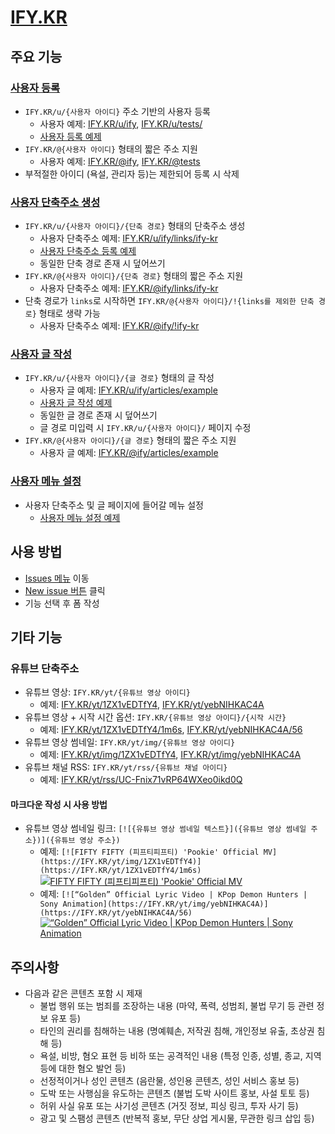 # [IFY.KR](https://ify.kr)

## 주요 기능

### [사용자 등록](https://github.com/OUS-KR/IFY.KR/issues/new?template=01-user-register-by-issue.yml)

- `IFY.KR/u/{사용자 아이디}` 주소 기반의 사용자 등록
  - 사용자 예제: [IFY.KR/u/ify](https://ify.kr/u/ify), [IFY.KR/u/tests/](https://ify.kr/u/tests)
  - [사용자 등록 예제](https://github.com/OUS-KR/IFY.KR/issues/1)
- `IFY.KR/@{사용자 아이디}` 형태의 짧은 주소 지원
  - 사용자 예제: [IFY.KR/@ify](https://ify.kr/@ify), [IFY.KR/@tests](https://ify.kr/@tests)
- 부적절한 아이디 (욕설, 관리자 등)는 제한되어 등록 시 삭제

### [사용자 단축주소 생성](https://github.com/OUS-KR/IFY.KR/issues/new?template=02-user-short-url-register-by-issue.yml)

- `IFY.KR/u/{사용자 아이디}/{단축 경로}` 형태의 단축주소 생성
  - 사용자 단축주소 예제: [IFY.KR/u/ify/links/ify-kr](https://ify.kr/u/ify/links/ify-kr)
  - [사용자 단축주소 등록 예제](https://github.com/OUS-KR/IFY.KR/issues/2)
  - 동일한 단축 경로 존재 시 덮어쓰기
- `IFY.KR/@{사용자 아이디}/{단축 경로}` 형태의 짧은 주소 지원
  - 사용자 단축주소 예제: [IFY.KR/@ify/links/ify-kr](https://ify.kr/@ify/links/ify-kr)
- 단축 경로가 `links`로 시작하면 `IFY.KR/@{사용자 아이디}/!{links를 제외한 단축 경로}` 형태로 생략 가능
  - 사용자 단축주소 예제: [IFY.KR/@ify/!ify-kr](https://ify.kr/@ify/!ify-kr)

### [사용자 글 작성](https://github.com/OUS-KR/IFY.KR/issues/new?template=03-user-article-writing-by-issue.yml)

- `IFY.KR/u/{사용자 아이디}/{글 경로}` 형태의 글 작성
  - 사용자 글 예제: [IFY.KR/u/ify/articles/example](https://ify.kr/u/ify/articles/example)
  - [사용자 글 작성 예제](https://github.com/OUS-KR/IFY.KR/issues/3)
  - 동일한 글 경로 존재 시 덮어쓰기
  - 글 경로 미입력 시 `IFY.KR/u/{사용자 아이디}/` 페이지 수정
- `IFY.KR/@{사용자 아이디}/{글 경로}` 형태의 짧은 주소 지원
  - 사용자 글 예제: [IFY.KR/@ify/articles/example](https://ify.kr/@ify/articles/example)
 
### [사용자 메뉴 설정](https://github.com/OUS-KR/IFY.KR/issues/new?template=04-user-menu-setting-by-issue.yml)

- 사용자 단축주소 및 글 페이지에 들어갈 메뉴 설정
  - [사용자 메뉴 설정 예제](https://github.com/OUS-KR/IFY.KR/issues/4)

## 사용 방법

- [Issues 메뉴](https://github.com/OUS-KR/IFY.KR/issues) 이동
- [New issue 버튼](https://github.com/OUS-KR/IFY.KR/issues/new/choose) 클릭
- 기능 선택 후 폼 작성

## 기타 기능

### 유튜브 단축주소

- 유튜브 영상: `IFY.KR/yt/{유튜브 영상 아이디}`
  - 예제: [IFY.KR/yt/1ZX1vEDTfY4](https://ify.kr/yt/1ZX1vEDTfY4), [IFY.KR/yt/yebNIHKAC4A](https://ify.kr/yt/yebNIHKAC4A)
- 유튜브 영상 + 시작 시간 옵션: `IFY.KR/{유튜브 영상 아이디}/{시작 시간}`
  - 예제: [IFY.KR/yt/1ZX1vEDTfY4/1m6s](https://ify.kr/yt/1ZX1vEDTfY4/1m6s), [IFY.KR/yt/yebNIHKAC4A/56](https://ify.kr/yt/yebNIHKAC4A/56)
- 유튜브 영상 썸네일: `IFY.KR/yt/img/{유튜브 영상 아이디}`
  - 예제: [IFY.KR/yt/img/1ZX1vEDTfY4](https://ify.kr/yt/img/1ZX1vEDTfY4), [IFY.KR/yt/img/yebNIHKAC4A](https://ify.kr/yt/img/yebNIHKAC4A)
- 유튜브 채널 RSS: `IFY.KR/yt/rss/{유튜브 채널 아이디}`
  - 예제: [IFY.KR/yt/rss/UC-Fnix71vRP64WXeo0ikd0Q](https://ify.kr/yt/rss/UC-Fnix71vRP64WXeo0ikd0Q)

#### 마크다운 작성 시 사용 방법

- 유튜브 영상 썸네일 링크: `[![{유튜브 영상 썸네일 텍스트}]({유튜브 영상 썸네일 주소})]({유튜브 영상 주소})`
  - 예제: `[![FIFTY FIFTY (피프티피프티) 'Pookie' Official MV](https://IFY.KR/yt/img/1ZX1vEDTfY4)](https://IFY.KR/yt/1ZX1vEDTfY4/1m6s)`
  [![FIFTY FIFTY (피프티피프티) 'Pookie' Official MV](https://IFY.KR/yt/img/1ZX1vEDTfY4)](https://IFY.KR/yt/1ZX1vEDTfY4/1m6s)
  - 예제: `[![“Golden” Official Lyric Video | KPop Demon Hunters | Sony Animation](https://IFY.KR/yt/img/yebNIHKAC4A)](https://IFY.KR/yt/yebNIHKAC4A/56)`
  [![“Golden” Official Lyric Video | KPop Demon Hunters | Sony Animation](https://IFY.KR/yt/img/yebNIHKAC4A)](https://IFY.KR/yt/yebNIHKAC4A/56)

## 주의사항

- 다음과 같은 콘텐츠 포함 시 제재
  - 불법 행위 또는 범죄를 조장하는 내용 (마약, 폭력, 성범죄, 불법 무기 등 관련 정보 유포 등)
  - 타인의 권리를 침해하는 내용 (명예훼손, 저작권 침해, 개인정보 유출, 초상권 침해 등)
  - 욕설, 비방, 혐오 표현 등 비하 또는 공격적인 내용 (특정 인종, 성별, 종교, 지역 등에 대한 혐오 발언 등)
  - 선정적이거나 성인 콘텐츠 (음란물, 성인용 콘텐츠, 성인 서비스 홍보 등)
  - 도박 또는 사행심을 유도하는 콘텐츠 (불법 도박 사이트 홍보, 사설 토토 등)
  - 허위 사실 유포 또는 사기성 콘텐츠 (거짓 정보, 피싱 링크, 투자 사기 등)
  - 광고 및 스팸성 콘텐츠 (반복적 홍보, 무단 상업 게시물, 무관한 링크 삽입 등)